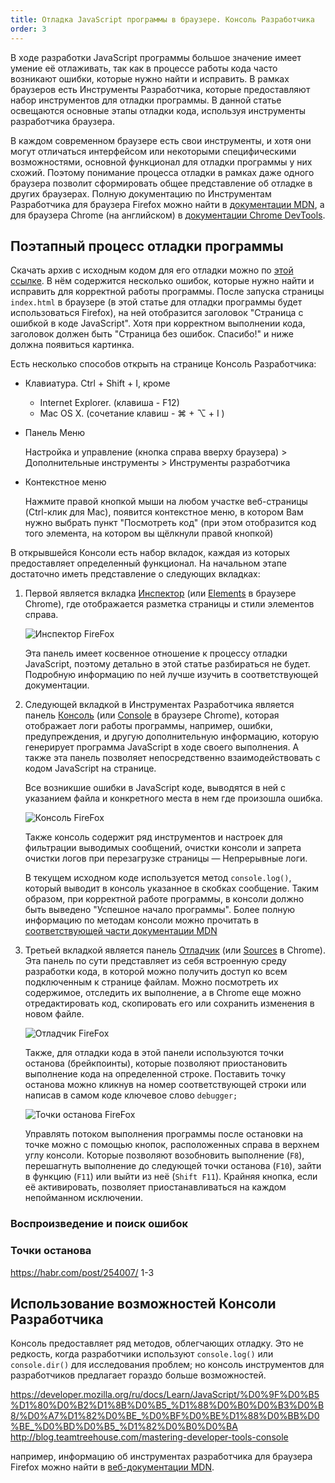 ```yaml
---
title: Отладка JavaScript программы в браузере. Консоль Разработчика
order: 3
---
```


В ходе разработки JavaScript программы большое значение имеет умение её отлаживать, так как в процессе работы кода часто возникают ошибки, которые нужно найти и исправить. В рамках браузеров есть Инструменты Разработчика, которые предоставляют набор инструментов для отладки программы. В данной статье освещаются основные этапы отладки кода, используя инструменты разработчика браузера.

В каждом современном браузере есть свои инструменты, и хотя они могут отличаться интерфейсом или некоторыми специфическими возможностями, основной функционал для отладки программы у них схожий. Поэтому понимание процесса отладки в рамках даже одного браузера позволит сформировать общее представление об отладке в других браузерах. Полную документацию по Инструментам Разработчика для браузера Firefox можно найти в [документации MDN](https://developer.mozilla.org/ru/docs/Tools), а для браузера Chrome (на английском) в [документации Chrome DevTools](https://developers.google.com/web/tools/chrome-devtools/#discover-devtools).

## Поэтапный процесс отладки программы

Скачать архив с исходным кодом для его отладки можно по [этой ссылке](/source_code/intro/troublshooting.zip). В нём содержится несколько ошибок, которые нужно найти и исправить для корректной работы программы. После запуска страницы `index.html` в браузере (в этой статье для отладки программы будет использоваться Firefox), на ней отобразится заголовок "Страница с ошибкой в коде JavaScript". Хотя при корректном выполнении кода, заголовок должен быть "Страница без ошибок. Спасибо!" и ниже должна появиться картинка.

Есть несколько способов открыть на странице Консоль Разработчика:

- Клавиатура. Ctrl + Shift + I, кроме

  - Internet Explorer. (клавиша - F12)
  - Mac OS X. (сочетание клавиш - ⌘ + ⌥ + I )

- Панель Меню

  Настройка и управление (кнопка справа вверху браузера) > Дополнительные инструменты > Инструменты разработчика

- Контекстное меню

  Нажмите правой кнопкой мыши на любом участке веб-страницы (Ctrl-клик для Mac), появится контекстное меню, в котором Вам нужно выбрать пункт "Посмотреть код" (при этом отобразится код того элемента, на котором вы щёлкнули правой кнопкой)

В открывшейся Консоли есть набор вкладок, каждая из которых предоставляет определенный функционал. На начальном этапе достаточно иметь представление о следующих вкладках:

1. Первой является вкладка [Инспектор](https://developer.mozilla.org/ru/docs/Tools/Page_Inspector) (или [Elements](https://developers.google.com/web/tools/chrome-devtools/#elements) в браузере Chrome), где отображается разметка страницы и стили элементов справа.

   ![Инспектор FireFox](/assets/images/intro/inspector.jpg)

   Эта панель имеет косвенное отношение к процессу отладки JavaScript, поэтому детально в этой статье разбираться не будет. Подробную информацию по ней лучше изучить в соответствующей документации.

2. Следующей вкладкой в Инструментах Разработчика является панель [Консоль](https://developer.mozilla.org/ru/docs/Tools/Web_Console) (или [Console](https://developers.google.com/web/tools/chrome-devtools/#console) в браузере Chrome), которая отображает логи работы программы, например, ошибки, предупреждения, и другую дополнительную информацию, которую генерирует программа JavaScript в ходе своего выполнения. А также эта панель позволяет непосредственно взаимодействовать с кодом JavaScript на странице.

   Все возникшие ошибки в JavaScript коде, выводятся в ней с указанием файла и конкретного места в нем где произошла ошибка.

   ![Консоль FireFox](/assets/images/intro/console.jpg)

   Также консоль содержит ряд инструментов и настроек для фильтрации выводимых сообщений, очистки консоли и запрета очистки логов при перезагрузке страницы — Непрерывные логи.

   В текущем исходном коде используется метод `console.log()`, который выводит в консоль указанное в скобках сообщение. Таким образом, при корректной работе программы, в консоли должно быть выведено "Успешное начало программы". Более полную информацию по методам консоли можно прочитать в [соответствующей части документации MDN](https://developer.mozilla.org/ru/docs/Tools/Web_Console#%D0%96%D1%83%D1%80%D0%BD%D0%B0%D0%BB%D1%8C%D0%BD%D1%8B%D0%B5_%D1%81%D0%BE%D0%BE%D0%B1%D1%89%D0%B5%D0%BD%D0%B8%D1%8F)

3. Третьей вкладкой является панель [Отладчик](https://developer.mozilla.org/ru/docs/Tools/Debugger) (или [Sources](https://developers.google.com/web/tools/chrome-devtools/#sources) в Chrome). Эта панель по сути представляет из себя встроенную среду разработки кода, в которой можно получить доступ ко всем подключенным к странице файлам. Можно посмотреть их содержимое, отследить их выполнение, а в Chrome еще можно отредактировать код, скопировать его или сохранить изменения в новом файле.

   ![Отладчик FireFox](/assets/images/intro/sources.jpg)

   Также, для отладки кода в этой панели используются точки останова (брейкпоинты), которые позволяют приостановить выполнение кода на определенной строке. Поставить точку останова можно кликнув на номер соответствующей строки или написав в самом коде ключевое слово `debugger;`

   ![Точки останова FireFox](/assets/images/intro/breakpoints.jpg)

   Управлять потоком выполнения программы после остановки на точке можно с помощью кнопок, расположенных справа в верхнем углу консоли. Которые позволяют возобновить выполнение (`F8`), перешагнуть выполнение до следующей точки останова (`F10`), зайти в функцию (`F11`) или выйти из неё (`Shift F11`). Крайняя кнопка, если её активировать, позволяет приостанавливаться на каждом непойманном исключении.

### Воспроизведение и поиск ошибок

### Точки останова

https://habr.com/post/254007/ 1-3

## Использование возможностей Консоли Разработчика

Консоль предоставляет ряд методов, облегчающих отладку. Это не редкость, когда разработчики используют `console.log()` или `console.dir()` для исследования проблем; но консоль инструментов для разработчиков предлагает гораздо больше возможностей.

https://developer.mozilla.org/ru/docs/Learn/JavaScript/%D0%9F%D0%B5%D1%80%D0%B2%D1%8B%D0%B5_%D1%88%D0%B0%D0%B3%D0%B8/%D0%A7%D1%82%D0%BE_%D0%BF%D0%BE%D1%88%D0%BB%D0%BE_%D0%BD%D0%B5_%D1%82%D0%B0%D0%BA
http://blog.teamtreehouse.com/mastering-developer-tools-console

например, информацию об инструментах разработчика для браузера Firefox можно найти в [веб-документации MDN](https://developer.mozilla.org/ru/docs/Learn/Discover_browser_developer_tools).
